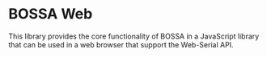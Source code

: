 # BOSSA Web

This library provides the core functionality of BOSSA in a JavaScript library that can be 
used in a web browser that support the Web-Serial API.

